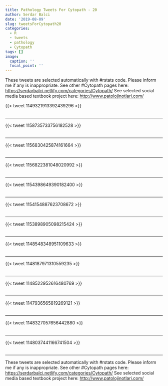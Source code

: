 ```yaml
---
title: Pathology Tweets For Cytopath - 20
author: Serdar Balci
date: '2019-08-09'
slug: tweetsForCytopath20
categories:
  - R
  - tweets
  - pathology
  - Cytopath
tags: []
image:
  caption: ''
  focal_point: ''
---
```



These tweets are selected automatically with #rstats code. Please inform me if any is inappropriate.
See other #Cytopath pages here: https://serdarbalci.netlify.com/categories/Cytopath/ 
See selected social media based textbook project here: http://www.patolojinotlari.com/

{{< tweet 1149321913392439296 >}}
<br>
<br>
<hr>
{{< tweet 1158735733756182528 >}}
<br>
<br>
<hr>
{{< tweet 1156830425874161664 >}}
<br>
<br>
<hr>
{{< tweet 1156822381048020992 >}}
<br>
<br>
<hr>
{{< tweet 1154398649390182400 >}}
<br>
<br>
<hr>
{{< tweet 1154154887623708672 >}}
<br>
<br>
<hr>
{{< tweet 1153898905098215424 >}}
<br>
<br>
<hr>
{{< tweet 1148548348951109633 >}}
<br>
<br>
<hr>
{{< tweet 1148187971310559235 >}}
<br>
<br>
<hr>
{{< tweet 1148522952616480769 >}}
<br>
<br>
<hr>
{{< tweet 1147936565819269121 >}}
<br>
<br>
<hr>
{{< tweet 1148327057656442880 >}}
<br>
<br>
<hr>
{{< tweet 1148037441166741504 >}}
<br>
<br>
<hr>


These tweets are selected automatically with #rstats code. Please inform me if any is inappropriate.
See other #Cytopath pages here: https://serdarbalci.netlify.com/categories/Cytopath/ 
See selected social media based textbook project here: http://www.patolojinotlari.com/
